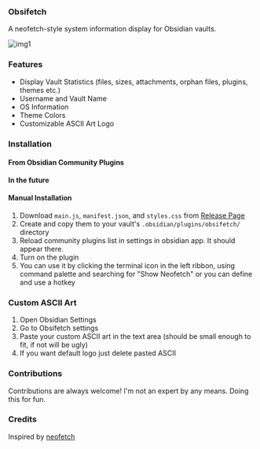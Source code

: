 ### Obsifetch

A neofetch-style system information display for Obsidian vaults.

![img1](https://github.com/user-attachments/assets/2acc06d2-6287-431d-bace-442a88d4dbdd)

### Features

- Display Vault Statistics (files, sizes, attachments, orphan files, plugins, themes etc.)
- Username and Vault Name
- OS Information
- Theme Colors
- Customizable ASCII Art Logo

### Installation

#### From Obsidian Community Plugins

**In the future**

#### Manual Installation

1. Download `main.js`, `manifest.json`, and `styles.css` from [Release Page](https://github.com/tabibyte/obsifetch/releases)
2. Create and copy them to your vault's `.obsidian/plugins/obsifetch/` directory
3. Reload community plugins list in settings in obsidian app. It should appear there.
4. Turn on the plugin
5. You can use it by clicking the terminal icon in the left ribbon, using command palette and searching for "Show Neofetch" or you can define and use a hotkey

### Custom ASCII Art

1. Open Obsidian Settings
2. Go to Obsifetch settings
3. Paste your custom ASCII art in the text area
(should be small enough to fit, if not will be ugly)
4. If you want default logo just delete pasted ASCII

### Contributions

Contributions are always welcome! I'm not an expert by any means. Doing this for fun.

### Credits

Inspired by [neofetch](https://github.com/dylanaraps/neofetch)
